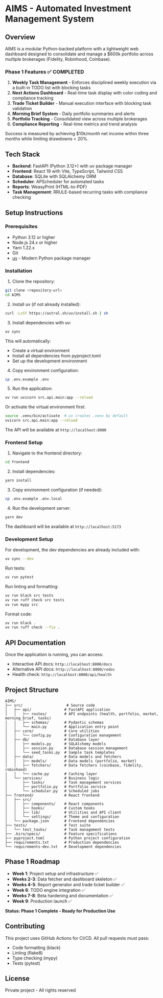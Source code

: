 # AIMS - Automated Investment Management System

## Overview

AIMS is a modular Python-backed platform with a lightweight web dashboard designed to consolidate and manage a $600k portfolio across multiple brokerages (Fidelity, Robinhood, Coinbase).

### Phase 1 Features ✅ COMPLETED
1. **Weekly Task Management** - Enforces disciplined weekly execution via a built-in TODO list with blocking tasks
2. **Next Actions Dashboard** - Real-time task display with color coding and compliance tracking
3. **Trade Ticket Builder** - Manual execution interface with blocking task validation
4. **Morning Brief System** - Daily portfolio summaries and alerts
5. **Portfolio Tracking** - Consolidated view across multiple brokerages
6. **Compliance Reporting** - Real-time metrics and trend analysis

Success is measured by achieving $10k/month net income within three months while limiting drawdowns < 20%.

## Tech Stack

- **Backend**: FastAPI (Python 3.12+) with uv package manager
- **Frontend**: React 19 with Vite, TypeScript, Tailwind CSS
- **Database**: SQLite with SQLAlchemy ORM
- **Scheduler**: APScheduler for automated tasks
- **Reports**: WeasyPrint (HTML-to-PDF)
- **Task Management**: RRULE-based recurring tasks with compliance checking

## Setup Instructions

### Prerequisites
- Python 3.12 or higher
- Node.js 24.x or higher
- Yarn 1.22.x
- Git
- [uv](https://github.com/astral-sh/uv) - Modern Python package manager

### Installation

1. Clone the repository:
```bash
git clone <repository-url>
cd AIMS
```

2. Install uv (if not already installed):
```bash
curl -LsSf https://astral.sh/uv/install.sh | sh
```

3. Install dependencies with uv:
```bash
uv sync
```

This will automatically:
- Create a virtual environment
- Install all dependencies from pyproject.toml
- Set up the development environment

4. Copy environment configuration:
```bash
cp .env.example .env
```

5. Run the application:
```bash
uv run uvicorn src.api.main:app --reload
```

Or activate the virtual environment first:
```bash
source .venv/bin/activate  # uv creates .venv by default
uvicorn src.api.main:app --reload
```

The API will be available at `http://localhost:8000`

### Frontend Setup

1. Navigate to the frontend directory:
```bash
cd frontend
```

2. Install dependencies:
```bash
yarn install
```

3. Copy environment configuration (if needed):
```bash
cp .env.example .env.local
```

4. Run the development server:
```bash
yarn dev
```

The dashboard will be available at `http://localhost:5173`

### Development Setup

For development, the dev dependencies are already included with:
```bash
uv sync --dev
```

Run tests:
```bash
uv run pytest
```

Run linting and formatting:
```bash
uv run black src tests
uv run ruff check src tests
uv run mypy src
```

Format code:
```bash
uv run black .
uv run ruff check --fix .
```

## API Documentation

Once the application is running, you can access:
- Interactive API docs: `http://localhost:8000/docs`
- Alternative API docs: `http://localhost:8000/redoc`
- Health check: `http://localhost:8000/api/health`

## Project Structure

```
AIMS/
├── src/                    # Source code
│   ├── api/               # FastAPI application
│   │   ├── routes/        # API endpoints (health, portfolio, market, morning_brief, tasks)
│   │   ├── schemas/       # Pydantic schemas
│   │   └── main.py        # Application entry point
│   ├── core/              # Core utilities
│   │   └── config.py      # Configuration management
│   ├── db/                # Database layer
│   │   ├── models.py      # SQLAlchemy models
│   │   ├── session.py     # Database session management
│   │   └── seed_tasks.py  # Sample task templates
│   ├── data/              # Data models and fetchers
│   │   ├── models/        # Data models (portfolio, market)
│   │   ├── fetchers/      # Data fetchers (coinbase, fidelity, robinhood)
│   │   └── cache.py       # Caching layer
│   └── services/          # Business logic
│       ├── tasks/         # Task management services
│       ├── portfolio.py   # Portfolio service
│       └── scheduler.py   # Scheduled jobs
├── frontend/              # React frontend
│   ├── src/
│   │   ├── components/    # React components
│   │   ├── hooks/         # Custom hooks
│   │   ├── lib/           # Utilities and API client
│   │   └── settings/      # Theme and configuration
│   └── package.json       # Frontend dependencies
├── tests/                 # Test suite
│   └── test_tasks/        # Task management tests
├── .kiro/specs/           # Feature specifications
├── pyproject.toml         # Python project configuration
├── requirements.txt       # Production dependencies
└── requirements-dev.txt   # Development dependencies
```

## Phase 1 Roadmap

- **Week 1**: Project setup and infrastructure ✅
- **Weeks 2-3**: Data fetcher and dashboard skeleton ✅
- **Weeks 4-5**: Report generator and trade ticket builder ✅
- **Week 6**: TODO engine integration ✅
- **Weeks 7-8**: Beta hardening and documentation ✅
- **Week 9**: Production launch ✅

**Status: Phase 1 Complete - Ready for Production Use**

## Contributing

This project uses GitHub Actions for CI/CD. All pull requests must pass:
- Code formatting (black)
- Linting (flake8)
- Type checking (mypy)
- Tests (pytest)

## License

Private project - All rights reserved

